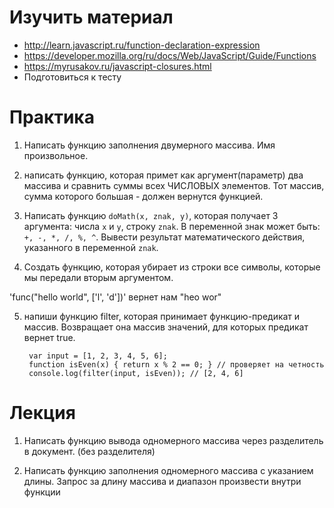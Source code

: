 # Изучить материал

* http://learn.javascript.ru/function-declaration-expression
* https://developer.mozilla.org/ru/docs/Web/JavaScript/Guide/Functions
* https://myrusakov.ru/javascript-closures.html
* Подготовиться к тесту

# Практика

1) Написать функцию заполнения двумерного массива. Имя произвольное.

2) написать функцию, которая примет как аргумент(параметр) два массива и сравнить суммы всех ЧИСЛОВЫХ элементов. Тот массив, сумма которого большая - должен вернутся функцией.

3) Написать функцию `doMath(x, znak, y)`, которая получает 3 аргумента: числа `x` и `y`, строку
`znak`. В переменной знак может быть: `+, -, *, /, %, ^`. Вывести результат
математического действия, указанного в переменной `znak`.

4) Создать функцию, которая убирает из строки все символы, которые мы передали вторым аргументом.

  'func("hello world", ['l', 'd'])' вернет нам "heo wor"
  
5) напиши функцию filter, которая принимает функцию-предикат и массив. Возвращает она массив значений, для которых предикат вернет true.

        var input = [1, 2, 3, 4, 5, 6];
        function isEven(x) { return x % 2 == 0; } // проверяет на четность
        console.log(filter(input, isEven)); // [2, 4, 6]
# Лекция

1) Написать функцию вывода одномерного массива через разделитель в документ. (без разделителя)

2) Написать функцию заполнения одномерного массива с указанием длины. Запрос за длину массива и диапазон произвести внутри функции